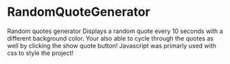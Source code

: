 # RandomQuoteGenerator
 Random quotes generator
Displays a random quote every 10 seconds with a different background color.
Your also able to cycle through the quotes as well by clicking the show quote button!
Javascript was primarly used with css to style the project!
